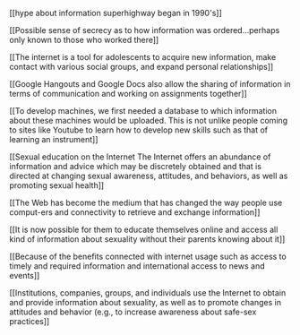[[hype about information superhighway began in 1990's]]

[[Possible sense of secrecy as to how information was ordered…perhaps only known to those who worked there]]

[[The internet is a tool for adolescents to acquire new information, make contact with various social groups, and expand personal relationships]]

[[Google Hangouts and Google Docs also allow the sharing of information in terms of communication and working on assignments together]]

[[To develop machines, we first needed a database to which information about these machines would be uploaded. This is not unlike people coming to sites like Youtube to learn how to develop new skills such as that of learning an instrument]]

[[Sexual education on the Internet The Internet offers an abundance of information and advice which may be discretely obtained and that is directed at changing sexual awareness, attitudes, and behaviors, as well as promoting sexual health]]

[[The Web has become the medium that has changed the way people use comput-ers and connectivity to retrieve and exchange information]]

[[It is now possible for them to educate themselves online and access all kind of information about sexuality without their parents knowing about it]]

[[Because of the benefits connected with internet usage such as access to timely and required information and international access to news and events]]

[[Institutions, companies, groups, and individuals use the Internet to obtain and provide information about sexuality, as well as to promote changes in attitudes and behavior (e.g., to increase awareness about safe-sex practices]]

